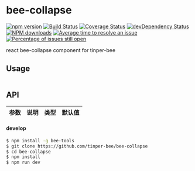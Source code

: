# bee-collapse

[![npm version](https://img.shields.io/npm/v/bee-collapse.svg)](https://www.npmjs.com/package/bee-collapse)
[![Build Status](https://img.shields.io/travis/tinper-bee/bee-collapse/master.svg)](https://travis-ci.org/tinper-bee/bee-collapse)
[![Coverage Status](https://coveralls.io/repos/github/tinper-bee/bee-collapse/badge.svg?branch=master)](https://coveralls.io/github/tinper-bee/bee-collapse?branch=master)
[![devDependency Status](https://img.shields.io/david/dev/tinper-bee/bee-collapse.svg)](https://david-dm.org/tinper-bee/bee-collapse#info=devDependencies)
[![NPM downloads](http://img.shields.io/npm/dm/bee-collapse.svg?style=flat)](https://npmjs.org/package/bee-collapse)
[![Average time to resolve an issue](http://isitmaintained.com/badge/resolution/tinper-bee/bee-collapse.svg)](http://isitmaintained.com/project/tinper-bee/bee-collapse "Average time to resolve an issue")
[![Percentage of issues still open](http://isitmaintained.com/badge/open/tinper-bee/bee-collapse.svg)](http://isitmaintained.com/project/tinper-bee/bee-collapse "Percentage of issues still open")



react bee-collapse component for tinper-bee


## Usage

```js


```



## API

|参数|说明|类型|默认值|
|:--|:---:|:--:|---:|

#### develop

```sh
$ npm install -g bee-tools
$ git clone https://github.com/tinper-bee/bee-collapse
$ cd bee-collapse
$ npm install
$ npm run dev
```
